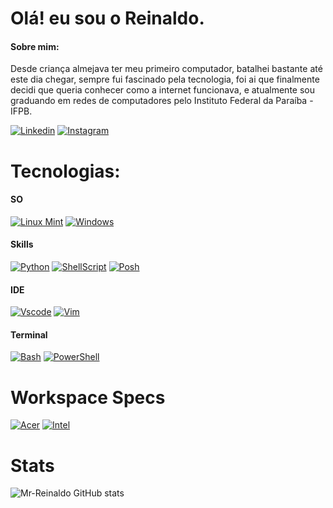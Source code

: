 # Olá! eu sou  o Reinaldo.

#### Sobre mim:
Desde criança almejava ter meu primeiro computador, batalhei bastante até este dia chegar, sempre fui fascinado pela tecnologia, foi ai que finalmente decidi que queria conhecer como a internet funcionava, e atualmente sou graduando em  redes de computadores pelo Instituto Federal da Paraíba - IFPB.

[![Linkedin](https://img.shields.io/badge/LinkedIn-0077B5?style=for-the-badge&logo=linkedin&logoColor=white)](https://www.linkedin.com/in/reinaldo-silva-4b3938222/)
[![Instagram](https://img.shields.io/badge/Instagram-E4405F?style=for-the-badge&logo=instagram&logoColor=white)](https://www.instagram.com/sreinaldo_/)

# Tecnologias:
#### SO
[![Linux Mint](https://img.shields.io/badge/Linux_Mint-87CF3E?style=for-the-badge&logo=linux-mint&logoColor=white)](https://www.linuxmint.com/download.php)
[![Windows](https://img.shields.io/badge/Windows-10-0078D6?style=for-the-badge&logo=windows&logoColor=white)](https://www.microsoft.com/pt-br/software-download/windows10ISO)

#### Skills

[![Python](https://img.shields.io/badge/Python-3776AB?style=for-the-badge&logo=python&logoColor=white)](https://www.python.org/)
[![ShellScript](https://img.shields.io/badge/Shell_Script-121011?style=for-the-badge&logo=gnu-bash&logoColor=white)](https://aurelio.net/shell/)
[![Posh](https://img.shields.io/badge/Powershell-2CA5E0?style=for-the-badge&logo=powershell&logoColor=white)]()

#### IDE
[![Vscode](https://img.shields.io/badge/Visual_Studio_Code-0078D4?style=for-the-badge&logo=visual%20studio%20code&logoColor=white)](https://code.visualstudio.com/)
[![Vim](https://img.shields.io/badge/VIM-%2311AB00.svg?&style=for-the-badge&logo=vim&logoColor=white)](https://www.vim.org/)

#### Terminal
[![Bash](https://img.shields.io/badge/GNU%20Bash-4EAA25?style=for-the-badge&logo=GNU%20Bash&logoColor=white)](https://www.gnu.org/software/bash/)
[![PowerShell](https://img.shields.io/badge/powershell-5391FE?style=for-the-badge&logo=powershell&logoColor=white)](https://docs.microsoft.com/pt-br/powershell/scripting/overview?view=powershell-7.2)

# Workspace Specs
[![Acer](https://img.shields.io/badge/Acer-Aspire_3-76B900?style=for-the-badge&logo=Acer&logoColor=white)]()
[![Intel](https://img.shields.io/badge/Intel-CORE_I3_7TH-0071C5?style=for-the-badge&logo=Intel&logoColor=white)]()

# Stats

![Mr-Reinaldo GitHub stats](https://github-readme-stats.vercel.app/api?username=mr-reinaldo&show_icons=true&theme=onedark)
